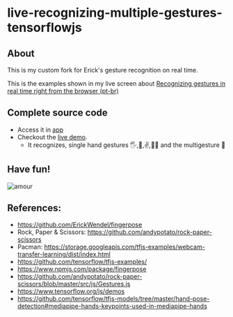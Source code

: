 # live-recognizing-multiple-gestures-tensorflowjs

## About

This is my custom fork for Erick's gesture recognition on real time.

This is the examples shown in my live screen about [Recognizing gestures in real time right from the browser (pt-br)](https://www.youtube.com/live/MeS6dX2a2zQ?feature=share)

## Complete source code
- Access it in [app](https://github.com/syntune/live-recognizing-multiple-gestures-tensorflowjs/tree/main/recorded)
- Checkout the [live demo](https://syntune.github.io/live-recognizing-multiple-gestures-tensorflowjs/recorded). 
  - It recognizes, single hand gestures 🖐,👊,✌️,👍🏻 and the multigesture 🙅


## Have fun!
![amour](https://static.wikia.nocookie.net/mememori/images/3/37/Amour.png)

## References:
- https://github.com/ErickWendel/fingerpose
- Rock, Paper & Scissors: https://github.com/andypotato/rock-paper-scissors
- Pacman: https://storage.googleapis.com/tfjs-examples/webcam-transfer-learning/dist/index.html
- https://github.com/tensorflow/tfjs-examples/
- https://www.npmjs.com/package/fingerpose
- https://github.com/andypotato/rock-paper-scissors/blob/master/src/js/Gestures.js
- https://www.tensorflow.org/js/demos
- https://github.com/tensorflow/tfjs-models/tree/master/hand-pose-detection#mediapipe-hands-keypoints-used-in-mediapipe-hands
